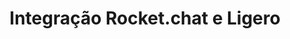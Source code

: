 ---
title: Integração Rocket.chat e Ligero
dateEvent: 2018-05-22 10:00:00
extUrl: https://youtu.be/_LDVryNlWuw
bgSize: cover
bgColor: 030c1a
off-team-host: Diego Dorgam
off-team-host-image: "/images/team/member/diego-dorgam-01.jpg"
off-team-host-role: Bot Engineer
language: Brazil
gmt: -3
cover: https://img.youtube.com/vi/_LDVryNlWuw/0.jpg
categories:
  - Webinars
---